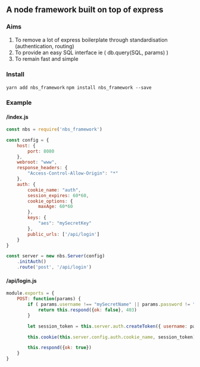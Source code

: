 ## A node framework built on top of express


### Aims

1. To remove a lot of express boilerplate through standardisation (authentication, routing)
2. To provide an easy SQL interface ie ( db.query(SQL, params) )
3. To remain fast and simple


### Install

`yarn add nbs_framework`
`npm install nbs_framework --save`


### Example

#### /index.js
```JavaScript
const nbs = require('nbs_framework')

const config = {
    host: {
        port: 8080
    },
    webroot: "www",
    response_headers: {
        "Access-Control-Allow-Origin": "*"
    },
    auth: {
        cookie_name: "auth",
        session_expires: 60*60,
        cookie_options: {
            maxAge: 60*60
        },
        keys: {
            "aes": "mySecretKey"
        },
        public_urls: ['/api/login']
    }
}

const server = new nbs.Server(config)
    .initAuth()
    .route('post', '/api/login')
```

#### /api/login.js
```JavaScript
module.exports = {
    POST: function(params) {
        if ( params.username !== "mySecretName" || params.password != "mySecretPassword" ) {
            return this.respond({ok: false}, 403)
        }

        let session_token = this.server.auth.createToken({ username: params.username, loggedin: true }, "aes")

        this.cookie(this.server.config.auth.cookie_name, session_token)

        this.respond({ok: true})
    }
}
```